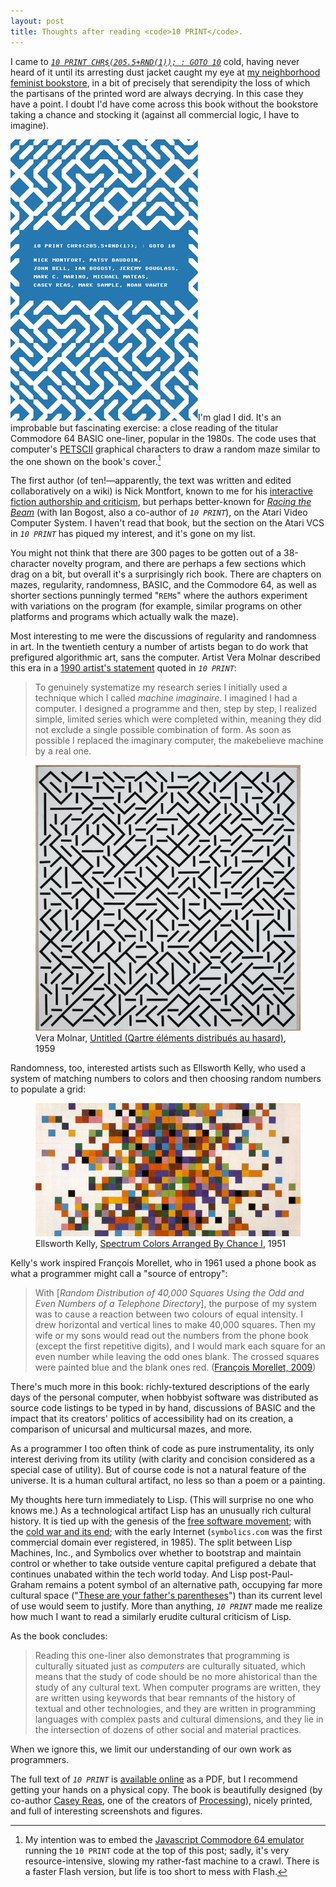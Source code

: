 ```yaml
---
layout: post
title: Thoughts after reading <code>10 PRINT</code>.
---
```


I came to [_`10 PRINT CHR$(205.5+RND(1)); : GOTO 10`_](http://10print.org)
cold, having never heard of it until its arresting dust jacket caught
my eye at [my neighborhood feminist
bookstore](http://womenandchildrenfirst.com/), in a bit of precisely
that serendipity the loss of which the partisans of the printed word
are always decrying. In this case they have a point. I doubt I'd have
come across this book without the bookstore taking a chance and
stocking it (against all commercial logic, I have to imagine).

<img alt="10 PRINT CHR$(205.5+RND(1)); : GOTO 10"
src="/images/10print.jpg" class="book-cover">I'm glad I did. It's an
improbable but fascinating exercise: a close reading of the titular
Commodore 64 BASIC one-liner, popular in the 1980s. The code uses that
computer's [PETSCII](http://en.wikipedia.org/wiki/PETSCII) graphical
characters to draw a random maze similar to the one shown on the
book's cover.[^1]

The first author (of ten!&mdash;apparently, the text was written and
edited collaboratively on a wiki) is Nick Montfort, known to me for
his [interactive fiction authorship and
criticism](http://nickm.com/if/), but perhaps better-known for
[_Racing the Beam_](http://mitpress.mit.edu/books/racing-beam) (with
Ian Bogost, also a co-author of _`10 PRINT`_), on the Atari Video
Computer System. I haven't read that book, but the section on the
Atari VCS in _`10 PRINT`_ has piqued my interest, and it's gone on my
list.

You might not think that there are 300 pages to be gotten out of a
38-character novelty program, and there are perhaps a few sections
which drag on a bit, but overall it's a surprisingly rich book. There
are chapters on mazes, regularity, randomness, BASIC, and the
Commodore 64, as well as shorter sections punningly termed "`REM`s"
where the authors experiment with variations on the program (for
example, similar programs on other platforms and programs which
actually walk the maze).

Most interesting to me were the discussions of regularity and
randomness in art. In the twentieth century a number of artists began
to do work that prefigured algorithmic art, sans the computer. Artist
Vera Molnar described this era in a [1990 artist's
statement](http://dam.org/artists/phase-one/vera-molnar/artist-s-statement)
quoted in _`10 PRINT`_:

> To genuinely systematize my research series I initially used a
  technique which I called _machine imaginaire_. I imagined I had a
  computer. I designed a programme and then, step by step, I realized
  simple, limited series which were completed within, meaning they did
  not exclude a single possible combination of form. As soon as
  possible I replaced the imaginary computer, the makebelieve machine
  by a real one.

<figure>
  <a href="https://www.centrepompidou.fr/cpv/resource/cez6op/rzEeXa">
    <img src="/images/molnar.jpg" alt="Vera Molnar, Untitled (Qartre éléments distribués au hasard), 1959" title="Untitled (Qartre éléments distribués au hasard">
  </a>
  <figcaption>Vera Molnar, <span class="roman"><a href="https://www.centrepompidou.fr/cpv/resource/cez6op/rzEeXa">Untitled (Qartre éléments distribués au hasard)</a></span>, 1959</figcaption>
</figure>

Randomness, too, interested artists such as Ellsworth Kelly, who used
a system of matching numbers to colors and then choosing random
numbers to populate a grid:

<figure>
  <a href="http://www.philamuseum.org/collections/permanent/295539.html?mulR=156">
    <img src="/images/kelly.jpg" alt="Ellsworth Kelly, Spectrum Colors Arranged by Chance I, 1951" title="Spectrum Colors Arranged By Chance I">
  </a>
    <figcaption>Ellsworth Kelly, <span style="font-style: normal;"><a href="http://www.philamuseum.org/collections/permanent/295539.html?mulR=156">Spectrum Colors Arranged By Chance I</a></span>, 1951</figcaption>
</figure>

Kelly's work inspired François Morellet, who in 1961 used a phone book
as what a programmer might call a "source of entropy":

> With [_Random Distribution of 40,000 Squares Using the Odd and Even
  Numbers of a Telephone Directory_], the purpose of my system was to
  cause a reaction between two colours of equal intensity. I drew
  horizontal and vertical lines to make 40,000 squares. Then my wife
  or my sons would read out the numbers from the phone book (except
  the first repetitive digits), and I would mark each square for an
  even number while leaving the odd ones blank. The crossed squares
  were painted blue and the blank ones red. ([François Morellet,
  2009](http://www.tate.org.uk/context-comment/articles/65-38-21-4-72))

There's much more in this book: richly-textured descriptions of the
early days of the personal computer, when hobbyist software was
distributed as source code listings to be typed in by hand,
discussions of BASIC and the impact that its creators' politics of
accessibility had on its creation, a comparison of unicursal and
multicursal mazes, and more.

As a programmer I too often think of code as pure instrumentality, its
only interest deriving from its utility (with clarity and concision
considered as a special case of utility). But of course code is not a natural
feature of the universe. It is a human cultural artifact, no less so
than a poem or a painting.

My thoughts here turn immediately to Lisp. (This will surprise no one
who knows me.) As a technological artifact Lisp has an unusually rich
cultural history. It is tied up with the genesis of the [free software
movement](https://www.gnu.org/gnu/rms-lisp.html); with the [cold war
and its end](http://en.wikipedia.org/wiki/AI_winter); with the early
Internet (`symbolics.com` was the first commercial domain ever
registered, in 1985). The split between Lisp Machines, Inc., and
Symbolics over whether to bootstrap and maintain control or whether to
take outside venture capital prefigured a debate that continues
unabated within the tech world today. And Lisp post-Paul-Graham
remains a potent symbol of an alternative path, occupying far more
cultural space ("[These are your father's
parentheses](https://xkcd.com/297/)") than its current level of use
would seem to justify. More than anything, _`10 PRINT`_ made me
realize how much I want to read a similarly erudite cultural criticism
of Lisp.

As the book concludes:

> Reading this one-liner also demonstrates that programming is
  culturally situated just as _computers_ are culturally situated,
  which means that the study of code should be no more ahistorical
  than the study of any cultural text. When computer programs are
  written, they are written using keywords that bear remnants of the
  history of textual and other technologies, and they are written in
  programming languages with complex pasts and cultural dimensions,
  and they lie in the intersection of dozens of other social and
  material practices.

When we ignore this, we limit our understanding of our own work as
programmers.

The full text of _`10 PRINT`_ is [available
online](http://10print.org/) as a PDF, but I recommend getting your
hands on a physical copy. The book is beautifully designed (by
co-author [Casey Reas](http://reas.com/), one of the creators of
[Processing](https://processing.org/)), nicely printed, and full of
interesting screenshots and figures.

[^1]: My intention was to embed the [Javascript Commodore 64 emulator](https://github.com/Reggino/jsc64) running the `10 PRINT` code at the top of this post; sadly, it's very resource-intensive, slowing my rather-fast machine to a crawl. There is a faster Flash version, but life is too short to mess with Flash.
